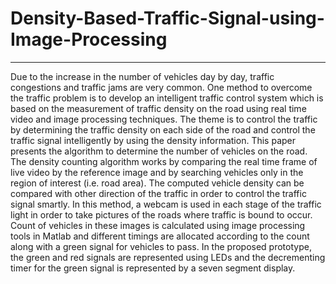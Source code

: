 # Density-Based-Traffic-Signal-using-Image-Processing
------------------------------------------------------------------------------------------------------------------------------------
Due to the increase in the number of vehicles day by day, traffic congestions and traffic jams are very common. One method to overcome the traffic problem is to develop an intelligent traffic control system which is based on the measurement of traffic density on the road using real time video and image processing techniques. The theme is to control the traffic by determining the traffic density on each side of the road and control the traffic signal intelligently by using the density information. This paper presents the algorithm to determine the number of vehicles on the road. The density counting algorithm works by comparing the real time frame of live video by the reference image and by searching vehicles only in the region of interest    (i.e. road area). The computed vehicle density can be compared with other direction of the traffic in order to control the traffic signal smartly.
In this method, a webcam is used in each stage of the traffic light in order to take pictures of the roads where traffic is bound to occur. Count of vehicles in these images is calculated using image processing tools in Matlab and different timings are allocated according to the count along with a green signal for vehicles to pass. In the proposed prototype, the green and red signals are represented using LEDs and the decrementing timer for the green signal is represented by a seven segment display. 
